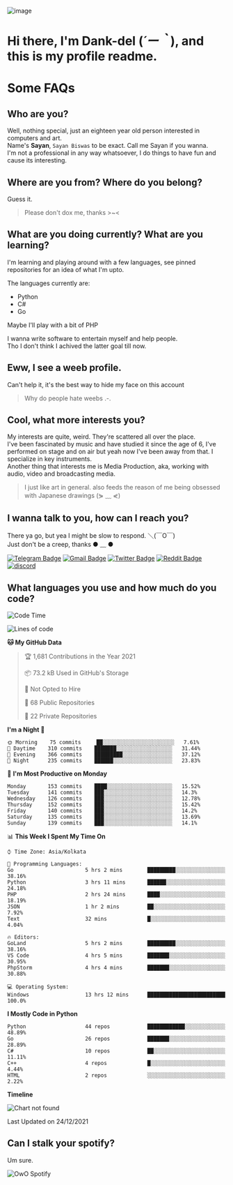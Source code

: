 ![image](https://user-images.githubusercontent.com/63096193/125182844-29f20800-e22f-11eb-8dc9-b0f2d29647bb.png)

# **Hi there, I'm Dank-del (*´ー｀*), and this is my profile readme.**
<!--  [![Profile views](https://gpvc.arturio.dev/dank-del)](https://github.com/dank-del) -->
# Some FAQs

## **Who are you?**

Well, nothing special, just an eighteen year old person interested in computers and art. \
Name's **Sayan**, `Sayan Biswas` to be exact. Call me Sayan if you wanna. \
I'm not a professional in any way whatsoever, I do things to have fun and cause its interesting.

## **Where are you from? Where do you belong?**

Guess it.
> Please don't dox me, thanks >~<

## **What are you doing currently? What are you learning?**

I'm learning and playing around with a few languages, see pinned repositories for an idea of what I'm upto.

The languages currently are:

- Python
- C#
- Go

Maybe I'll play with a bit of PHP

I wanna write software to entertain myself and help people. \
Tho I don't think I achived the latter goal till now.

## **Eww, I see a weeb profile.**

Can't help it, it's the best way to hide my face on this account
> Why do people hate weebs .-.

## **Cool, what more interests you?**

My interests are quite, weird. They're scattered all over the place. \
I've been fascinated by music and have studied it since the age of 6, I've performed on stage and on air but yeah now I've been away from that. I specialize in key instruments. \
Another thing that interests me is Media Production, aka, working with audio, video and broadcasting media.

> I just like art in general. also feeds the reason of me being obsessed with Japanese drawings (⋟ ﹏ ⋞)

## **I wanna talk to you, how can I reach you?**

There ya go, but yea I might be slow to respond. ＼(￣O￣) \
Just don't be a creep, thanks ● ﹏ ●

[![Telegram Badge](https://img.shields.io/badge/-dank_as_fuck-1ca0f1?style=flat-square&logo=telegram&logoColor=white&link=https://t.me/dank_as_fuck)](https://t.me/dank_as_fuck)
[![Gmail Badge](https://img.shields.io/badge/-chizuru@kanojo.tk-c14438?style=flat-square&logo=Gmail&logoColor=white&link=mailto:chizuru@kanojo.tk)](mailto:chizuru@kanojo.tk)
[![Twitter Badge](https://img.shields.io/twitter/follow/TheDankDel?style=social)](https://twitter.com/TheDankDel)
[![Reddit Badge](https://img.shields.io/reddit/user-karma/combined/dank_as_fuck_?style=social)](https://www.reddit.com/user/dank_as_fuck_/)
[![discord](https://discord-md-badge.vercel.app/api/shield/506536929152466945?style=social)](https://discordapp.com/users/506536929152466945)

## **What languages you use and how much do you code?**

<!--START_SECTION:waka-->
![Code Time](http://img.shields.io/badge/Code%20Time-300%20hrs%2022%20mins-blue)

![Lines of code](https://img.shields.io/badge/From%20Hello%20World%20I%27ve%20Written-868%20Thousand%20lines%20of%20code-blue)

**🐱 My GitHub Data** 

> 🏆 1,681 Contributions in the Year 2021
 > 
> 📦 73.2 kB Used in GitHub's Storage 
 > 
> 🚫 Not Opted to Hire
 > 
> 📜 68 Public Repositories 
 > 
> 🔑 22 Private Repositories  
 > 
**I'm a Night 🦉** 

```text
🌞 Morning    75 commits     ██░░░░░░░░░░░░░░░░░░░░░░░   7.61% 
🌆 Daytime    310 commits    ███████░░░░░░░░░░░░░░░░░░   31.44% 
🌃 Evening    366 commits    █████████░░░░░░░░░░░░░░░░   37.12% 
🌙 Night      235 commits    ██████░░░░░░░░░░░░░░░░░░░   23.83%

```
📅 **I'm Most Productive on Monday** 

```text
Monday       153 commits    ████░░░░░░░░░░░░░░░░░░░░░   15.52% 
Tuesday      141 commits    ███░░░░░░░░░░░░░░░░░░░░░░   14.3% 
Wednesday    126 commits    ███░░░░░░░░░░░░░░░░░░░░░░   12.78% 
Thursday     152 commits    ███░░░░░░░░░░░░░░░░░░░░░░   15.42% 
Friday       140 commits    ███░░░░░░░░░░░░░░░░░░░░░░   14.2% 
Saturday     135 commits    ███░░░░░░░░░░░░░░░░░░░░░░   13.69% 
Sunday       139 commits    ███░░░░░░░░░░░░░░░░░░░░░░   14.1%

```


📊 **This Week I Spent My Time On** 

```text
⌚︎ Time Zone: Asia/Kolkata

💬 Programming Languages: 
Go                       5 hrs 2 mins        █████████░░░░░░░░░░░░░░░░   38.16% 
Python                   3 hrs 11 mins       ██████░░░░░░░░░░░░░░░░░░░   24.18% 
PHP                      2 hrs 24 mins       ████░░░░░░░░░░░░░░░░░░░░░   18.19% 
JSON                     1 hr 2 mins         ██░░░░░░░░░░░░░░░░░░░░░░░   7.92% 
Text                     32 mins             █░░░░░░░░░░░░░░░░░░░░░░░░   4.04%

🔥 Editors: 
GoLand                   5 hrs 2 mins        █████████░░░░░░░░░░░░░░░░   38.16% 
VS Code                  4 hrs 5 mins        ███████░░░░░░░░░░░░░░░░░░   30.95% 
PhpStorm                 4 hrs 4 mins        ███████░░░░░░░░░░░░░░░░░░   30.88%

💻 Operating System: 
Windows                  13 hrs 12 mins      █████████████████████████   100.0%

```

**I Mostly Code in Python** 

```text
Python                   44 repos            ████████████░░░░░░░░░░░░░   48.89% 
Go                       26 repos            ███████░░░░░░░░░░░░░░░░░░   28.89% 
C#                       10 repos            ██░░░░░░░░░░░░░░░░░░░░░░░   11.11% 
C++                      4 repos             █░░░░░░░░░░░░░░░░░░░░░░░░   4.44% 
HTML                     2 repos             ░░░░░░░░░░░░░░░░░░░░░░░░░   2.22%

```


**Timeline**

![Chart not found](https://raw.githubusercontent.com/Dank-del/Dank-del/main/charts/bar_graph.png) 


 Last Updated on 24/12/2021
<!--END_SECTION:waka-->

## **Can I stalk your spotify?**

Um sure.

![OwO Spotify](https://spotify-recently-played-readme.vercel.app/api?user=31fdrsslnr7nvq4ytqwtw7c4rxfm&count=5)
